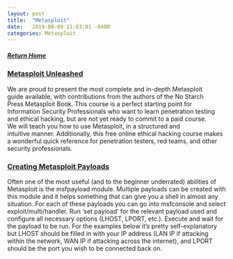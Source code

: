 ```yaml
---
layout: post
title:  "Metasploit"
date:   2019-08-09 11:03:01 -0400
categories: Metasploit
---
```

##### [Return Home](https://thegetch.github.io/penetration/testing/resources/2019/08/09/Home/)

### [Metasploit Unleashed](https://www.offensive-security.com/metasploit-unleashed/)

We are proud to present the most complete and in-depth Metasploit guide available, with contributions from the authors of the No Starch Press Metasploit Book. This course is a perfect starting point for Information Security Professionals who want to learn penetration testing and ethical hacking, but are not yet ready to commit to a paid course. We will teach you how to use Metasploit, in a structured and intuitive manner. Additionally, this free online ethical hacking course makes a wonderful quick reference for penetration testers, red teams, and other security professionals.

### [Creating Metasploit Payloads](https://netsec.ws/?p=331>)

Often one of the most useful (and to the beginner underrated) abilities of Metasploit is the msfpayload module. Multiple payloads can be created with this module and it helps something that can give you a shell in almost any situation. For each of these payloads you can go into msfconsole and select exploit/multi/handler. Run ‘set payload’ for the relevant payload used and configure all necessary options (LHOST, LPORT, etc.). Execute and wait for the payload to be run. For the examples below it’s pretty self-explanatory but LHOST should be filled in with your IP address (LAN IP if attacking within the network, WAN IP if attacking across the internet), and LPORT should be the port you wish to be connected back on.
 
